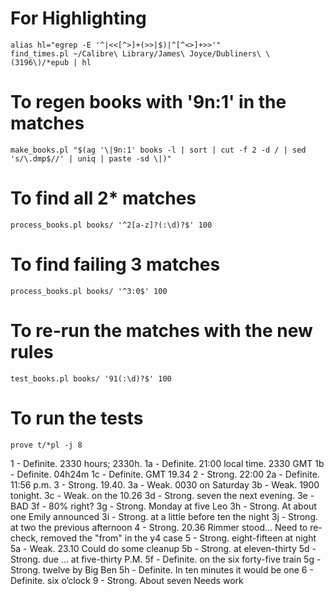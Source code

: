 
# For Highlighting
```
alias hl="egrep -E '^|<<[^>]+(>>|$)|^[^<>]+>>'"
find_times.pl ~/Calibre\ Library/James\ Joyce/Dubliners\ \(3196\)/*epub | hl
```

# To regen books with '9n:1' in the matches
```
make_books.pl "$(ag '\|9n:1' books -l | sort | cut -f 2 -d / | sed 's/\.dmp$//' | uniq | paste -sd \|)"
```

# To find all 2* matches
```
process_books.pl books/ '^2[a-z]?(:\d)?$' 100
```

# To find failing 3 matches
```
process_books.pl books/ '^3:0$' 100
```

# To re-run the matches with the new rules
```
test_books.pl books/ '91(:\d)?$' 100
```

# To run the tests
```
prove t/*pl -j 8
```


1  - Definite.  2330 hours; 2330h.
1a - Definite.  21:00 local time.  2330 GMT
1b - Definite.  04h24m
1c - Definite.  GMT 19.34
2  - Strong.    22:00
2a - Definite.  11:56 p.m.
3  - Strong.    19.40.
3a - Weak.      0030 on Saturday
3b - Weak.      1900 tonight.
3c - Weak.      on the 10.26
3d - Strong.    seven the next evening.
3e - BAD
3f - 80% right?
3g - Strong.    Monday at five Leo
3h - Strong.    At about one Emily announced
3i - Strong.    at a little before ten the night
3j - Strong.    at two the previous afternoon
4  - Strong.    20.36 Rimmer stood...               Need to re-check, removed the "from" in the y4 case
5  - Strong.    eight-fifteen at night
5a - Weak.      23.10                               Could do some cleanup
5b - Strong.    at eleven-thirty
5d - Strong.    due ... at five-thirty P.M.
5f - Definite.  on the six forty-five train
5g - Strong.    twelve by Big Ben
5h - Definite.  In ten minutes it would be one
6  - Definite.  six o’clock
9  - Strong.    About seven                         Needs work
